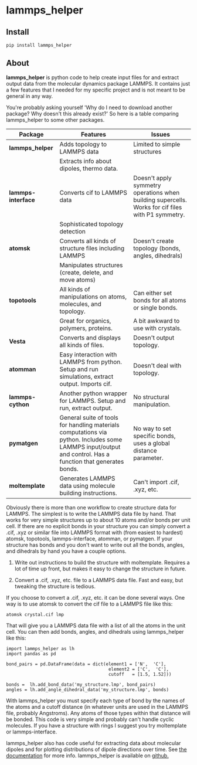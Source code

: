 # lammps_helper
## Install

`pip install lammps_helper`

## About

**lammps_helper** is python code to help create input files for and extract output data from the molecular dynamics package LAMMPS. It contains just a few features that I needed for my specific project and is not meant to be general in any way.

You're probably asking yourself 'Why do I need to download another package? Why doesn't this already exist?' So here is a table comparing lammps_helper to some other packages.


|Package          | Features | Issues |
|-----------------|----------|---------|
| **lammps_helper** | Adds topology to LAMMPS data | Limited to simple structures
|                   | Extracts info about dipoles, thermo data. |
|**lammps-interface** | Converts cif to LAMMPS data     | Doesn't apply symmetry operations when building supercells. Works for cif files with P1 symmetry.|
|                     | Sophisticated topology detection |  |
| **atomsk**          | Converts all kinds of structure files including LAMMPS | Doesn't create topology (bonds, angles, dihedrals) |
|                     | Manipulates structures (create, delete, and move atoms)|
| **topotools**       | All kinds of manipulations on atoms, molecules, and topology. | Can either set bonds for all atoms or single bonds. |
|                     | Great for organics, polymers, proteins. | A bit awkward to use with crystals.  |
| **Vesta**           | Converts and displays all kinds of files. | Doesn't output topology. |
| **atomman**         | Easy interaction with LAMMPS from python. Setup and run simulations, extract output. Imports cif. | Doesn't deal with topology.
| **lammps-cython** | Another python wrapper for LAMMPS. Setup and run, extract output. | No structural manipulation.
| **pymatgen** | General suite of tools for handling materials computations via python. Includes some LAMMPS input/output and control. Has a function that generates bonds. | No way to set specific bonds, uses a global distance parameter.
| **moltemplate** | Generates LAMMPS data using molecule building instructions. | Can't import .cif, .xyz, etc. 



Obviously there is more than one workflow to create structure data for LAMMPS. The simplest is to write the LAMMPS data file by hand. That works for very simple structures up to about 10 atoms and/or bonds per unit cell. If there are no explicit bonds in your structure you can simply convert a .cif, .xyz or similar file into LAMMPS format with (from easiest to hardest) atomsk, topotools, lammps-interface, atomman, or pymatgen. If your structure has bonds and you don't want to write out all the bonds, angles, and dihedrals by hand you have a couple options. 

1. Write out instructions to build the structure with moltemplate. Requires a lot of time up front, but makes it easy to change the structure in future.

2. Convert a .cif, .xyz, etc. file to a LAMMPS data file. Fast and easy, but tweaking the structure is tedious. 

If you choose to convert a .cif, .xyz, etc. it can be done several ways. One way is to use atomsk to convert the cif file to a LAMMPS file like this:

`atomsk crystal.cif lmp`

That will give you a LAMMPS data file with a list of all the atoms in the unit cell. You can then add bonds, angles, and dihedrals using lammps_helper like this:

```
import lammps_helper as lh
import pandas as pd

bond_pairs = pd.DataFrame(data = dict(element1 = ['N',  'C'],
                                       element2 = ['C',  'C'],
                                       cutoff   = [1.5, 1.52]))

bonds =  lh.add_bond_data('my_structure.lmp', bond_pairs)
angles = lh.add_angle_dihedral_data('my_structure.lmp', bonds)
```

With lammps_helper you must specify each type of bond by the names of the atoms and a cutoff distance (in whatever units are used in the LAMMPS file, probably Angstroms). Any atoms of those types within that distance will be bonded. This code is very simple and probably can't handle cyclic molecules. If you have a structure with rings I suggest you try moltemplate or lammps-interface.

lammps_helper also has code useful for extracting data about molecular dipoles and for plotting distributions of dipole directions over time. See [the documentation](https://lammps-helper.readthedocs.io/en/latest/) for more info. lammps_helper is available on [github.](https://github.com/kevinwhitham/lammps_helper)

